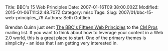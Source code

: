 Title: BBC&#39;s 15 Web Principles
Date: 2007-01-16T09:38:00.002Z
Modified: 2015-01-06T11:32:48.707Z
Category: misc
Tags: 
Slug: 2007/01/bbc-15-web-principles_79
Authors: Seth Gottlieb

Brendan Quinn just sent [The BBC's Fifteen Web Principles](http://www.tomski.com/archive/new_archive/000063.html) to the [CM Pros](http://www.cmprofessionals.org) mailing list.  If you want to think about how to leverage your content in a Web 2.0 world, this is a great place to start.  One of the primary themes is simplicity - an idea that I am getting very interested in.
